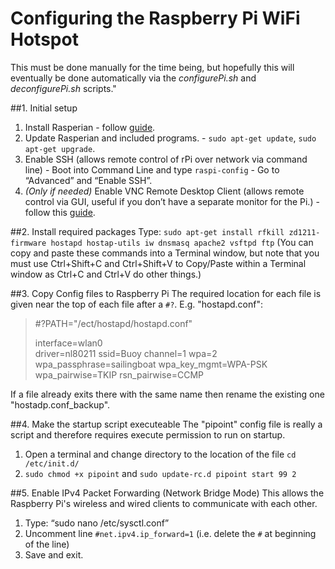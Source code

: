 Configuring the Raspberry Pi WiFi Hotspot
=========================================

This must be done manually for the time being, but hopefully this will
eventually be done automatically via the *configurePi.sh* and *deconfigurePi.sh* scripts."

##1. Initial setup
  1. Install Rasperian - follow [guide](http://www.raspberrypi.org/help/noobs-setup/).
  2. Update Rasperian and included programs. - `sudo apt-get update`, `sudo apt-get upgrade`.
  3. Enable SSH (allows remote control of rPi over network via command line)
    - Boot into Command Line and type `raspi-config`
    - Go to “Advanced” and “Enable SSH”.
  4. *(Only if needed)* Enable VNC Remote Desktop Client (allows remote control via GUI,
        useful if you don’t have a separate monitor for the Pi.)
    - follow this [guide](http://www.raspberrypi.org/documentation/remote-access/vnc/).
  
##2. Install required packages
Type: `sudo apt-get install rfkill zd1211-firmware hostapd hostap-utils iw dnsmasq apache2 vsftpd ftp`
(You can copy and paste these commands into a Terminal window, but note that you must use Ctrl+Shift+C
and Ctrl+Shift+V to Copy/Paste within a Terminal window as Ctrl+C and Ctrl+V do other things.)

##3. Copy Config files to Raspberry Pi
The required location for each file is given near the top of each file after a `#?`. E.g. "hostapd.conf":

>   #?PATH="/ect/hostapd/hostapd.conf"
>
>   interface=wlan0<br>
>   driver=nl80211
>   ssid=Buoy
>   channel=1
>   wpa=2
>   wpa_passphrase=sailingboat
>   wpa_key_mgmt=WPA-PSK
>   wpa_pairwise=TKIP
>   rsn_pairwise=CCMP

If a file already exits there with the same name then rename the existing one "hostadp.conf_backup".

##4. Make the startup script executeable
The "pipoint" config file is really a script and therefore requires execute permission to run on startup.
  1. Open a terminal and change directory to the location of the file `cd /etc/init.d/`
  2. `sudo chmod +x pipoint` and `sudo update-rc.d pipoint start 99 2`

##5. Enable IPv4 Packet Forwarding (Network Bridge Mode)
This allows the Raspberry Pi's wireless and wired clients to communicate with each other.
  1. Type: “sudo nano /etc/sysctl.conf”
  2. Uncomment line `#net.ipv4.ip_forward=1` (i.e. delete the `#` at beginning of the line)
  3. Save and exit.